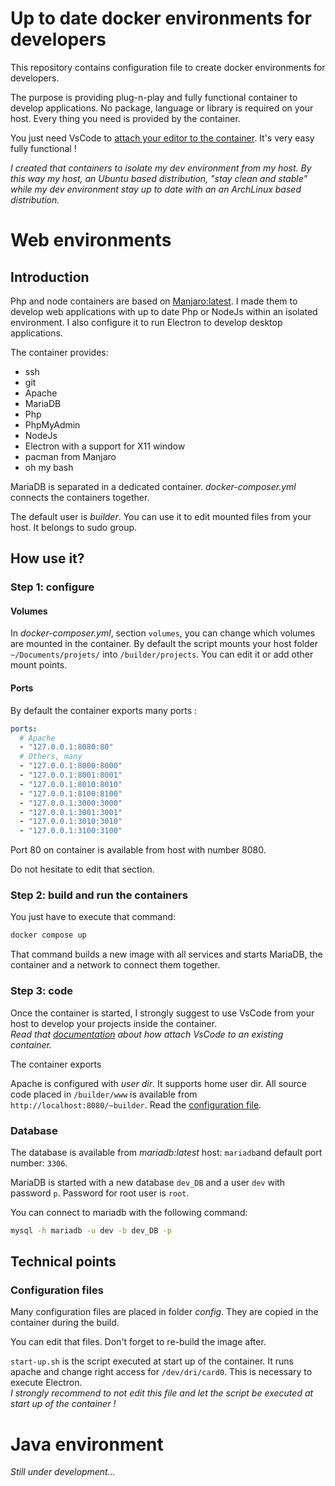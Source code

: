 Up to date docker environments for developers
=============================================

This repository contains configuration file to create docker environments for developers.

The purpose is providing plug-n-play and fully functional container to develop applications. No package, language or library is required on your host. Every thing you need is provided by the container.

You just need VsCode to [attach your editor to the container](https://code.visualstudio.com/docs/devcontainers/attach-container). It's very easy fully functional !

_I created that containers to isolate my dev environment from my host. By this way my host, an Ubuntu based distribution, "stay clean and stable" while my dev environment stay up to date with an an ArchLinux based distribution._

# Web environments

## Introduction

Php and node containers are based on [Manjaro:latest](https://github.com/manjaro/manjaro-docker). I made them to develop web applications with up to date Php or NodeJs within an isolated environment.
I also configure it to run Electron to develop desktop applications.

The container provides:

* ssh
* git
* Apache
* MariaDB
* Php
* PhpMyAdmin
* NodeJs
* Electron with a support for X11 window
* pacman from Manjaro
* oh my bash

MariaDB is separated in a dedicated container. _docker-composer.yml_ connects the containers together.

The default user is _builder_. You can use it to edit mounted files from your host. It belongs to sudo group.

## How use it?

### Step 1: configure

#### Volumes

In _docker-composer.yml_, section `volumes`, you can change which volumes are mounted in the container.
By default the script mounts your host folder `~/Documents/projets/` into `/builder/projects`.
You can edit it or add other mount points.

#### Ports

By default the container exports many ports :

```yml
ports:
  # Apache
  - "127.0.0.1:8080:80"
  # Others, many 
  - "127.0.0.1:8000:8000"
  - "127.0.0.1:8001:8001"
  - "127.0.0.1:8010:8010"
  - "127.0.0.1:8100:8100"
  - "127.0.0.1:3000:3000"
  - "127.0.0.1:3001:3001"
  - "127.0.0.1:3010:3010"
  - "127.0.0.1:3100:3100"
```

Port 80 on container is available from host with number 8080.

Do not hesitate to edit that section.

### Step 2: build and run the containers

You just have to execute that command:

```sh
docker compose up
```

That command builds a new image with all services and starts MariaDB, the container and a network to connect them together.

### Step 3: code

Once the container is started, I strongly suggest to use VsCode from your host to develop your projects inside the container.  
_Read that [documentation](https://code.visualstudio.com/docs/devcontainers/attach-container) about how attach VsCode to an existing container._

The container exports 

Apache is configured with _user dir_. It supports home user dir.
All source code placed in `/builder/www` is available from `http://localhost:8080/~builder`.
Read the [configuration file](./config/httpd-userdir.conf).

### Database

The database is available from _mariadb:latest_ host: `mariadb`and default port number: `3306`.

MariaDB is started with a new database `dev_DB` and a user `dev` with password `p`. Password for root user is `root`.

You can connect to mariadb with the following command:

```sh
mysql -h mariadb -u dev -b dev_DB -p
```

## Technical points

### Configuration files

Many configuration files are placed in folder _config_. They are copied in the container during the build.

You can edit that files. Don't forget to re-build the image after.

`start-up.sh` is the script executed at start up of the container. It runs apache and change right access for `/dev/dri/card0`. This is necessary to execute Electron.  
_I strongly recommend to not edit this file and let the script be executed at start up of the container !_

# Java environment

_Still under development..._